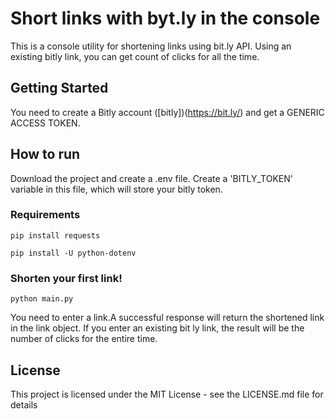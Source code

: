 # Short links with byt.ly in the console

This is a console utility for shortening links using bit.ly API. Using an existing bitly link, you can get count of clicks for all the time.

## Getting Started

You need to create a Bitly account ([bitly])(https://bit.ly/) and get a GENERIC ACCESS TOKEN.

## How to run

Download the project and create a .env file. Create a 'BITLY_TOKEN' variable in this file, which will store your bitly token.

### Requirements

`pip install requests`

`pip install -U python-dotenv`

### Shorten your first link!

`python main.py`

You need to enter a link.A successful response will return the shortened link in the link object.
If you enter an existing bit ly link, the result will be the number of clicks for the entire time.

## License
This project is licensed under the MIT License - see the LICENSE.md file for details
